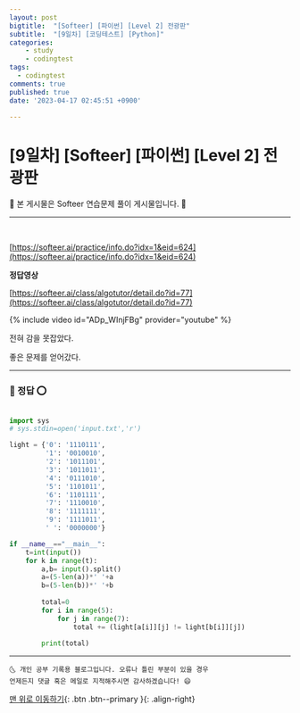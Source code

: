 ```yaml
---
layout: post
bigtitle:  "[Softeer] [파이썬] [Level 2] 전광판"
subtitle:  "[9일차] [코딩테스트] [Python]"
categories:
    - study
    - codingtest
tags:
  - codingtest
comments: true
published: true
date: '2023-04-17 02:45:51 +0900'

---
```


# [9일차] [Softeer] [파이썬] [Level 2] 전광판


🎀 본 게시물은 Softeer 연습문제 풀이 게시물입니다. 🎀 

---
<br>

[https://softeer.ai/practice/info.do?idx=1&eid=624](https://softeer.ai/practice/info.do?idx=1&eid=624)

__정답영상__ 

[https://softeer.ai/class/algotutor/detail.do?id=77](https://softeer.ai/class/algotutor/detail.do?id=77)

{% include video id="ADp_WInjFBg" provider="youtube" %}

전혀 감을 못잡았다. 

좋은 문제를 얻어갔다. 

---

### 🚀 정답 ⭕

```python

import sys 
# sys.stdin=open('input.txt','r')

light = {'0': '1110111',
         '1': '0010010',
         '2': '1011101',
         '3': '1011011',
         '4': '0111010',
         '5': '1101011',
         '6': '1101111',
         '7': '1110010',
         '8': '1111111',
         '9': '1111011',
         ' ': '0000000'}

if __name__=="__main__":
    t=int(input())
    for k in range(t):
        a,b= input().split()
        a=(5-len(a))*' '+a
        b=(5-len(b))*' '+b
        
        total=0
        for i in range(5):
            for j in range(7):
                total += (light[a[i]][j] != light[b[i]][j])
    
        print(total)
```



***
    🌜 개인 공부 기록용 블로그입니다. 오류나 틀린 부분이 있을 경우 
    언제든지 댓글 혹은 메일로 지적해주시면 감사하겠습니다! 😄

[맨 위로 이동하기](#){: .btn .btn--primary }{: .align-right}